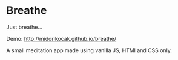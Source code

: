 # Breathe

  Just breathe...
  
Demo: http://midorikocak.github.io/breathe/  

A small meditation app made using vanilla JS, HTMl and CSS only.

